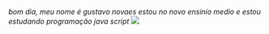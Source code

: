 *bom dia, meu nome é gustavo novaes estou no novo ensinio medio e estou estudando programação java script*
![](https://media1.tenor.com/m/bL8392SZfkAAAAAC/neymar-jr-santos.gif)
